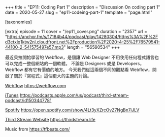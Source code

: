+++
title = "EP11: Coding Part 1"
description = "Discussion On coding part 1"
date = 2020-05-27
slug = "ep11-codeing-part-1"
template = "page.html"

[taxonomies]

[extra]
episode = 11
cover = "/ep11_cover.png"
duration = "2357"
url = "https://anchor.fm/s/17184b44/podcast/play/14280304/https%3A%2F%2Fd3ctxlq1ktw2nl.cloudfront.net%2Fproduction%2F2020-4-25%2F76579541-44100-2-541575497e57.mp3"
length = "56590534"
+++

最近貝拉開始學習的 Webflow，是個讓 Web Designer 不用使用任何程式語言也可以完成一整個網站的一個軟體。
不論是  Designers 或是 Developers，Webflow 都有它有價值的地方。
今天我們從這兩個不同的觀點看  Webflow，開啟了關於『寫程式』這個更大的主題的討論。

<!-- more -->

[Webflow](https://webflow.com)
https://webflow.com

[iTunes](https://podcasts.apple.com/us/podcast/third-stream-podcast/id1503447781)
https://podcasts.apple.com/us/podcast/third-stream-podcast/id1503447781

[Spotify](https://open.spotify.com/show/4Lt3yXZrcOvZ7NgBn7iJLV)
https://open.spotify.com/show/4Lt3yXZrcOvZ7NgBn7iJLV

[Third Stream Website](https://thirdstream.life)
https://thirdstream.life

Music from https://tfbeats.com/
